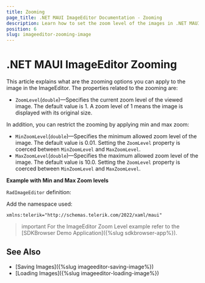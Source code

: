 ```yaml
---
title: Zooming
page_title: .NET MAUI ImageEditor Documentation - Zooming
description: Learn how to set the zoom level of the images in .NET MAUI ImageEditor control.
position: 6
slug: imageeditor-zooming-image
---
```


# .NET MAUI ImageEditor Zooming

This article explains what are the zooming options you can apply to the image in the ImageEditor. The properties related to the zooming are:

* `ZoomLevel`(`double`)&mdash;Specifies the current zoom level of the viewed image. The default value is 1. A zoom level of 1 means the image is displayed with its original size. 

In addition, you can restrict the zooming by applying min and max zoom: 

* `MinZoomLevel`(`double`)&mdash;Specifies the minimum allowed zoom level of the image. The default value is 0.01. Setting the `ZoomLevel` property is coerced between `MinZoomLevel` and `MaxZoomLevel`.
* `MaxZoomLevel`(`double`)&mdash;Specifies the maximum allowed zoom level of the image. The default value is 10.0. Setting the `ZoomLevel` property is coerced between `MinZoomLevel` and `MaxZoomLevel`.


**Example with Min and Max Zoom levels**

`RadImageEditor` definition:

<snippet id='imageeditor-zoom-level'/>

Add the namespace used:

```XAML
xmlns:telerik="http://schemas.telerik.com/2022/xaml/maui"
```

 >important For the ImageEditor Zoom Level example refer to the [SDKBrowser Demo Application]({%slug sdkbrowser-app%}).

## See Also

- [Saving Images]({%slug imageeditor-saving-image%})
- [Loading Images]({%slug imageeditor-loading-image%})